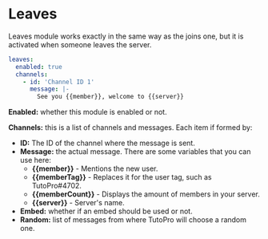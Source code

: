# Leaves

Leaves module works exactly in the same way as the joins one, but it is activated when someone leaves the server.

```yaml
leaves:
  enabled: true
  channels:
    - id: 'Channel ID 1'
      message: |-
        See you {{member}}, welcome to {{server}}
```

**Enabled:** whether this module is enabled or not.

**Channels:** this is a list of channels and messages. Each item if formed by:

* **ID:** The ID of the channel where the message is sent.
* **Message:** the actual message. There are some variables that you can use here:
  * **{{member}}** - Mentions the new user.
  * **{{memberTag}}** - Replaces it for the user tag, such as TutoPro\#4702.
  * **{{memberCount}}** - Displays the amount of members in your server.
  * **{{server}}** - Server's name.
* **Embed:** whether if an embed should be used or not.
* **Random:** list of messages from where TutoPro will choose a random one.

